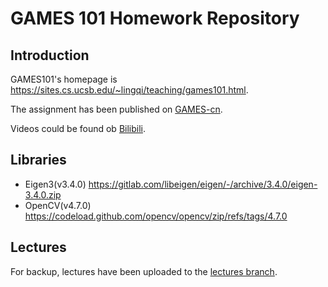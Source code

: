 # GAMES 101 Homework Repository

## Introduction

GAMES101's homepage is <https://sites.cs.ucsb.edu/~lingqi/teaching/games101.html>.

The assignment has been published on [GAMES-cn](http://games-cn.org/forums/topic/allhw/).

Videos could be found ob [Bilibili](https://www.bilibili.com/video/av90798049).

## Libraries

- Eigen3(v3.4.0) <https://gitlab.com/libeigen/eigen/-/archive/3.4.0/eigen-3.4.0.zip>
- OpenCV(v4.7.0) <https://codeload.github.com/opencv/opencv/zip/refs/tags/4.7.0>

## Lectures

For backup, lectures have been uploaded to the [lectures branch](https://github.com/cnDelbert/GAMES101/tree/lectures).